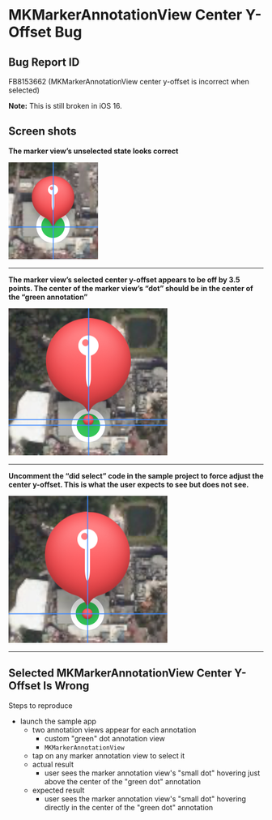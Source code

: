 # MKMarkerAnnotationView Center Y-Offset Bug

## Bug Report ID

FB8153662 (MKMarkerAnnotationView center y-offset is incorrect when selected)

**Note:** This is still broken in iOS 16.

## Screen shots

**The marker view’s unselected state looks correct**


![Marker Annotation Unselected Is Ok](MarkerAnnotation_Unselected_Ok.png)

----

**The marker view’s selected center y-offset appears to be off by 3.5 points. The center of the marker view’s “dot” should be in the center of the “green annotation”** 

![Marker Annotation Selected Is Wrong](MarkerAnnotation_Selected_Wrong.png)

----

**Uncomment the “did select” code in the sample project to force adjust the center y-offset. This is what the user expects to see but does not see.**


![Marker Annotation Applied Fix](MarkerAnnotation_AppliedFix.png)

----

## Selected MKMarkerAnnotationView Center Y-Offset Is Wrong

Steps to reproduce
- launch the sample app
  - two annotation views appear for each annotation
    - custom "green" dot annotation view
    - `MKMarkerAnnotationView`
  - tap on any marker annotation view to select it
  - actual result
    - user sees the marker annotation view's "small dot" hovering just above the center of the "green dot" annotation
  - expected result
    - user sees the marker annotation view's "small dot" hovering directly in the center of the "green dot" annotation
